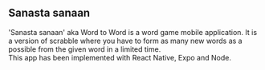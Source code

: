 ## Sanasta sanaan

'Sanasta sanaan' aka Word to Word is a word game mobile application. It is a version of scrabble where you have to form as many new words as a possible from the
given word in a limited time.\
This app has been implemented with React Native, Expo and Node.



